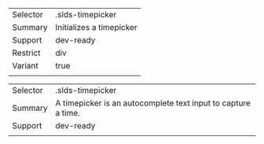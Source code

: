 
|  |  |
|-------|-------|
| Selector | .slds-timepicker  |
| Summary | Initializes a timepicker |
| Support | dev-ready |
| Restrict | div |
| Variant | true |
|  |  |


|  |  |
|-------|-------|
| Selector | .slds-timepicker  |
| Summary | A timepicker is an autocomplete text input to capture a time. |
| Support | dev-ready |
|  |  |

